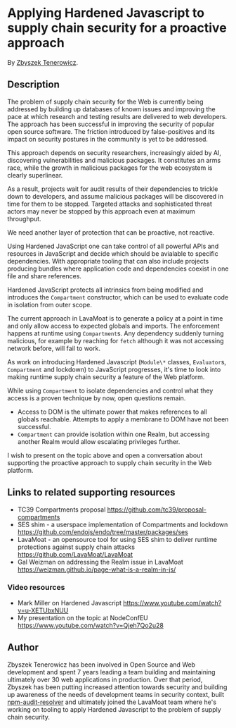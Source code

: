 # Applying Hardened Javascript to supply chain security for a proactive approach

By [Zbyszek Tenerowicz](#author).


## Description

The problem of supply chain security for the Web is currently being addressed by building up databases of known issues and improving the pace at which research and testing results are delivered to web developers. The approach has been successful in improving the security of popular open source software. The friction introduced by false-positives and its impact on security postures in the community is yet to be addressed.

This approach depends on security researchers, increasingly aided by AI, discovering vulnerabilities and malicious packages. It constitutes an arms race, while the growth in malicious packages for the web ecosystem is clearly superlinear.

As a result, projects wait for audit results of their dependencies to trickle down to developers, and assume malicious packages will be discovered in time for them to be stopped. Targeted attacks and sophisticated threat actors may never be stopped by this approach even at maximum throughput.

We need another layer of protection that can be proactive, not reactive.

Using Hardened JavaScript one can take control of all powerful APIs and resources in JavaScript and decide which should be avialable to specific dependencies. With appropriate tooling that can also include projects producing bundles where application code and dependencies coexist in one file and share references.

Hardened JavaScript protects all intrinsics from being modified and introduces the `Compartment` constructor, which can be used to evaluate code in isolation from outer scope.

The current approach in LavaMoat is to generate a policy at a point in time and only allow access to expected globals and imports. The enforcement happens at runtime using `Compartment`s. Any dependency suddenly turning malicious, for example by reaching for `fetch` although it was not accessing network before, will fail to work.

As work on introducing Hardened Javascript (`Module\*` classes, `Evaluator`s, `Compartment` and lockdown) to JavaScript progresses, it's time to look into making runtime supply chain security a feature of the Web platform.

While using `Compartment` to isolate dependencies and control what they access is a proven technique by now, open questions remain.
- Access to DOM is the ultimate power that makes references to all globals reachable. Attempts to apply a membrane to DOM have not been successful.
- `Compartment` can provide isolation within one Realm, but accessing another Realm would allow escalating privileges further.

I wish to present on the topic above and open a conversation about supporting the proactive approach to supply chain security in the Web platform.


## Links to related supporting resources

- TC39 Compartments proposal https://github.com/tc39/proposal-compartments
- SES shim - a userspace implementation of Compartments and lockdown https://github.com/endojs/endo/tree/master/packages/ses
- LavaMoat - an opensource tool for using SES shim to deliver runtime protections against supply chain attacks https://github.com/LavaMoat/LavaMoat
- Gal Weizman on addressing the Realm issue in LavaMoat https://weizman.github.io/page-what-is-a-realm-in-js/

### Video resources

- Mark Miller on Hardened Javascript https://www.youtube.com/watch?v=u-XETUbxNUU
- My presentation on the topic at NodeConfEU https://www.youtube.com/watch?v=Qjeh7Qo2u28


## Author

Zbyszek Tenerowicz has been involved in Open Source and Web development and spent 7 years leading a team building and maintaining ultimately over 30 web applications in production. Over that period, Zbyszek has been putting increased attention towards security and building up awareness of the needs of development teams in security context, built [npm-audit-resolver](https://github.com/naugtur/npm-audit-resolver) and ultimately joined the LavaMoat team where he's working on tooling to apply Hardened Javascript to the problem of supply chain security.
